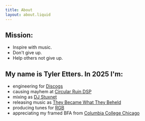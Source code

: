 ```yaml
---
title: About
layout: about.liquid
---
```


## Mission:

- Inspire with music.
- Don't give up.
- Help others not give up.

## My name is Tyler Etters. In 2025 I'm:

- engineering for [Discogs](https://discogs.com)
- causing mayhem at [Circular Ruin DSP](https://circularruindsp.com)
- mixing as [DJ Stuxnet](https://stuxnet.me)
- releasing music as [They Became What They Beheld](https://tbwtb.com)
- producing tunes for [RGB](https://untitled.stream/library/project/RoTfZpW8dHvJVVpmd6kpf)
- appreciating my framed BFA from [Columbia College Chicago](https://colum.edu)
